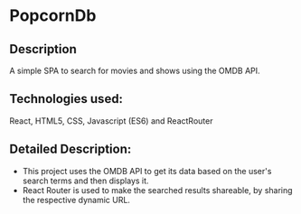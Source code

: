 # PopcornDb

## Description

A simple SPA to search for movies and shows using the OMDB API.

## Technologies used:

React, HTML5, CSS, Javascript (ES6) and ReactRouter

## Detailed Description:

- This project uses the OMDB API to get its data based on the user's search terms and then displays it.
- React Router is used to make the searched results shareable, by sharing the respective dynamic URL.
